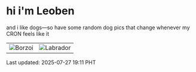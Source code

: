 # hi i'm Leoben

and i like dogs—so have some random dog pics that change whenever my CRON feels like it

|  |  |
|--------|----------|
| ![Borzoi](https://random-dog-vercel.vercel.app/api/random-borzoi?v=1753614682) | ![Labrador](https://random-dog-vercel.vercel.app/api/random-labrador?v=1753614682) |

Last updated: 2025-07-27 19:11 PHT
